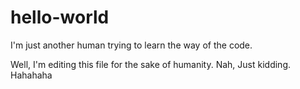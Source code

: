 # hello-world

I'm just another human trying to learn the way of the code.

Well, I'm editing this file for the sake of humanity. Nah, Just kidding. Hahahaha
